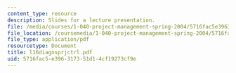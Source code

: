 ```yaml
---
content_type: resource
description: Slides for a lecture presentation.
file: /media/courses/1-040-project-management-spring-2004/5716fac5e396317351d14cf19273cf9e_l16diagnsprjctrl.pdf
file_location: /coursemedia/1-040-project-management-spring-2004/5716fac5e396317351d14cf19273cf9e_l16diagnsprjctrl.pdf
file_type: application/pdf
resourcetype: Document
title: l16diagnsprjctrl.pdf
uid: 5716fac5-e396-3173-51d1-4cf19273cf9e
---
```

